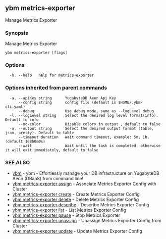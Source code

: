 ## ybm metrics-exporter

Manage Metrics Exporter

### Synopsis

Manage Metrics Exporter

```
ybm metrics-exporter [flags]
```

### Options

```
  -h, --help   help for metrics-exporter
```

### Options inherited from parent commands

```
  -a, --apiKey string      YugabyteDB Aeon Api Key
      --config string      config file (default is $HOME/.ybm-cli.yaml)
      --debug              Use debug mode, same as --logLevel debug
  -l, --logLevel string    Select the desired log level format(info). Default to info
      --no-color           Disable colors in output , default to false
  -o, --output string      Select the desired output format (table, json, pretty). Default to table
      --timeout duration   Wait command timeout, example: 5m, 1h. (default 168h0m0s)
      --wait               Wait until the task is completed, otherwise it will exit immediately, default to false
```

### SEE ALSO

* [ybm](ybm.md)	 - ybm - Effortlessly manage your DB infrastructure on YugabyteDB Aeon (DBaaS) from command line!
* [ybm metrics-exporter assign](ybm_metrics-exporter_assign.md)	 - Associate Metrics Exporter Config with Cluster
* [ybm metrics-exporter create](ybm_metrics-exporter_create.md)	 - Create Metrics Exporter Config
* [ybm metrics-exporter delete](ybm_metrics-exporter_delete.md)	 - Delete Metrics Exporter Config
* [ybm metrics-exporter describe](ybm_metrics-exporter_describe.md)	 - Describe Metrics Exporter Config
* [ybm metrics-exporter list](ybm_metrics-exporter_list.md)	 - List Metrics Exporter Config
* [ybm metrics-exporter pause](ybm_metrics-exporter_pause.md)	 - Stop Metrics Exporter
* [ybm metrics-exporter unassign](ybm_metrics-exporter_unassign.md)	 - Unassign Metrics Exporter Config from Cluster
* [ybm metrics-exporter update](ybm_metrics-exporter_update.md)	 - Update Metrics Exporter Config

